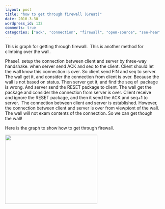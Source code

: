 ```yaml
---
layout: post
title: "how to get through firewall (Great)"
date: 2010-3-30
wordpress_id: 132
comments: true
categories: ["ack", "connection", "firewall", "open-source", "see-hear"]
---
```

<meta name="_edit_last" content="1" />
<meta name="views" content="631" />
This is graph for getting through firewall.  This is another method for climbing over the wall.

Phase1. setup the connection between client and server by three-way handshake. when server send ACK and seq to the client. Client should let the wall know this connection is over. So client send FIN and seq to server. The wall get it, and consider the connection from client is over. Because the wall is not based on status. Then server get it, and find the seq of  package is wrong. And server send the RESET package to client. The wall get the package and consider the connection from server is over. Client receive and ignore the RESET package, and then it send the ACK and seq+1 to server.  The connection between client and server is established. However, the connection between client and server is over from viewpiont of the wall. The wall will not exam contents of the connection. So we can get though the wall!

<!--more-->Here is the graph to show how to get through firewall.

<a href="http://chillyc.info/wp-content/uploads/2010/03/30/how-to-get-through-firewall-great/large_zhang.png"><img class="aligncenter size-medium wp-image-135" title="large_zhang" src="http://chillyc.info/wp-content/uploads/2010/03/30/how-to-get-through-firewall-great/large_zhang-300x225.png" alt="" width="300" height="225" /></a>
